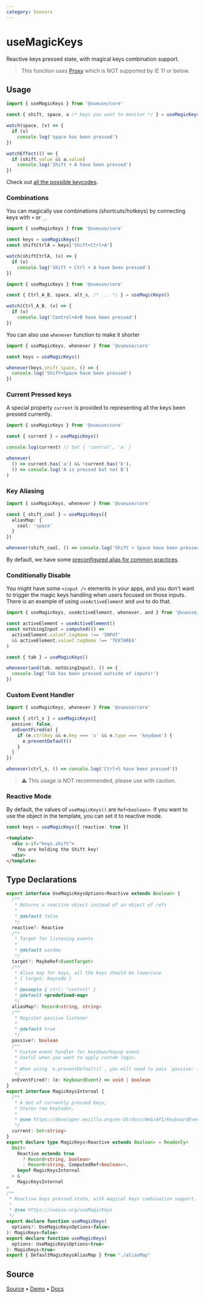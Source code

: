 ```yaml
---
category: Sensors
---
```


# useMagicKeys

Reactive keys pressed state, with magical keys combination support.

> This function uses [Proxy](https://developer.mozilla.org/en-US/docs/Web/JavaScript/Reference/Global_Objects/Proxy) which is NOT supported by IE 11 or below.

## Usage

```js
import { useMagicKeys } from '@vueuse/core'

const { shift, space, a /* keys you want to monitor */ } = useMagicKeys()

watch(space, (v) => {
  if (v)
    console.log('space has been pressed')
})

watchEffect(() => {
  if (shift.value && a.value)
    console.log('Shift + A have been pressed')
})
```

Check out [all the possible keycodes](https://developer.mozilla.org/en-US/docs/Web/API/KeyboardEvent/code/code_values).

### Combinations

You can magically use combinations (shortcuts/hotkeys) by connecting keys with `+` or `_`.

```ts
import { useMagicKeys } from '@vueuse/core'

const keys = useMagicKeys()
const shiftCtrlA = keys['Shift+Ctrl+A']

watch(shiftCtrlA, (v) => {
  if (v)
    console.log('Shift + Ctrl + A have been pressed')
})
```

```ts
import { useMagicKeys } from '@vueuse/core'

const { Ctrl_A_B, space, alt_s, /* ... */ } = useMagicKeys()

watch(Ctrl_A_B, (v) => {
  if (v)
    console.log('Control+A+B have been pressed')
})
```

You can also use `whenever` function to make it shorter

```ts
import { useMagicKeys, whenever } from '@vueuse/core'

const keys = useMagicKeys()

whenever(keys.shift_space, () => {
  console.log('Shift+Space have been pressed')
})
```

### Current Pressed keys

A special property `current` is provided to representing all the keys been pressed currently.

```ts
import { useMagicKeys } from '@vueuse/core'

const { current } = useMagicKeys()

console.log(current) // Set { 'control', 'a' }

whenever(
  () => current.has('a') && !current.has('b'),
  () => console.log('A is pressed but not B')
)
```

### Key Aliasing

```ts
import { useMagicKeys, whenever } from '@vueuse/core'

const { shift_cool } = useMagicKeys({
  aliasMap: {
    cool: 'space'
  }
})

whenever(shift_cool, () => console.log('Shift + Space have been pressed'))
```

By default, we have some [preconfigured alias for common practices](https://github.com/vueuse/vueuse/blob/main/packages/core/useMagicKeys/aliasMap.ts).

### Conditionally Disable

You might have some `<input />` elements in your apps, and you don't want to trigger the magic keys handling when users focused on those inputs. There is an example of using `useActiveElement` and `and` to do that.

```ts
import { useMagicKeys, useActiveElement, whenever, and } from '@vueuse/core'

const activeElement = useActiveElement()
const notUsingInput = computed(() => 
  activeElement.value?.tagName !== 'INPUT'
  && activeElement.value?.tagName !== 'TEXTAREA'
)

const { tab } = useMagicKeys()

whenever(and(tab, notUsingInput), () => {
  console.log('Tab has been pressed outside of inputs!')
})
```

### Custom Event Handler

```ts
import { useMagicKeys, whenever } from '@vueuse/core'

const { ctrl_s } = useMagicKeys({
  passive: false,
  onEventFired(e) {
    if (e.ctrlKey && e.key === 's' && e.type === 'keydown') {
      e.preventDefault()
    }
  }
})

whenever(ctrl_s, () => console.log('Ctrl+S have been pressed'))
```

> ⚠️ This usage is NOT recommended, please use with caution.

### Reactive Mode

By default, the values of `useMagicKeys()` are `Ref<boolean>`. If you want to use the object in the template, you can set it to reactive mode.

```ts
const keys = useMagicKeys({ reactive: true })
```

```html
<template>
  <div v-if="keys.shift">
    You are holding the Shift key!
  <div>
</template>
```

<!--FOOTER_STARTS-->
## Type Declarations

```typescript
export interface UseMagicKeysOptions<Reactive extends Boolean> {
  /**
   * Returns a reactive object instead of an object of refs
   *
   * @default false
   */
  reactive?: Reactive
  /**
   * Target for listening events
   *
   * @default window
   */
  target?: MaybeRef<EventTarget>
  /**
   * Alias map for keys, all the keys should be lowercase
   * { target: keycode }
   *
   * @example { ctrl: "control" }
   * @default <predefined-map>
   */
  aliasMap?: Record<string, string>
  /**
   * Register passive listener
   *
   * @default true
   */
  passive?: boolean
  /**
   * Custom event handler for keydown/keyup event.
   * Useful when you want to apply custom logic.
   *
   * When using `e.preventDefault()`, you will need to pass `passive: false` to useMagicKeys().
   */
  onEventFired?: (e: KeyboardEvent) => void | boolean
}
export interface MagicKeysInternal {
  /**
   * A Set of currently pressed keys,
   * Stores raw keyCodes.
   *
   * @see https://developer.mozilla.org/en-US/docs/Web/API/KeyboardEvent/keyCode
   */
  current: Set<string>
}
export declare type MagicKeys<Reactive extends Boolean> = Readonly<
  Omit<
    Reactive extends true
      ? Record<string, boolean>
      : Record<string, ComputedRef<boolean>>,
    keyof MagicKeysInternal
  > &
    MagicKeysInternal
>
/**
 * Reactive keys pressed state, with magical keys combination support.
 *
 * @see https://vueuse.org/useMagicKeys
 */
export declare function useMagicKeys(
  options?: UseMagicKeysOptions<false>
): MagicKeys<false>
export declare function useMagicKeys(
  options: UseMagicKeysOptions<true>
): MagicKeys<true>
export { DefaultMagicKeysAliasMap } from "./aliasMap"
```

## Source

[Source](https://github.com/vueuse/vueuse/blob/main/packages/core/useMagicKeys/index.ts) • [Demo](https://github.com/vueuse/vueuse/blob/main/packages/core/useMagicKeys/demo.vue) • [Docs](https://github.com/vueuse/vueuse/blob/main/packages/core/useMagicKeys/index.md)


<!--FOOTER_ENDS-->
